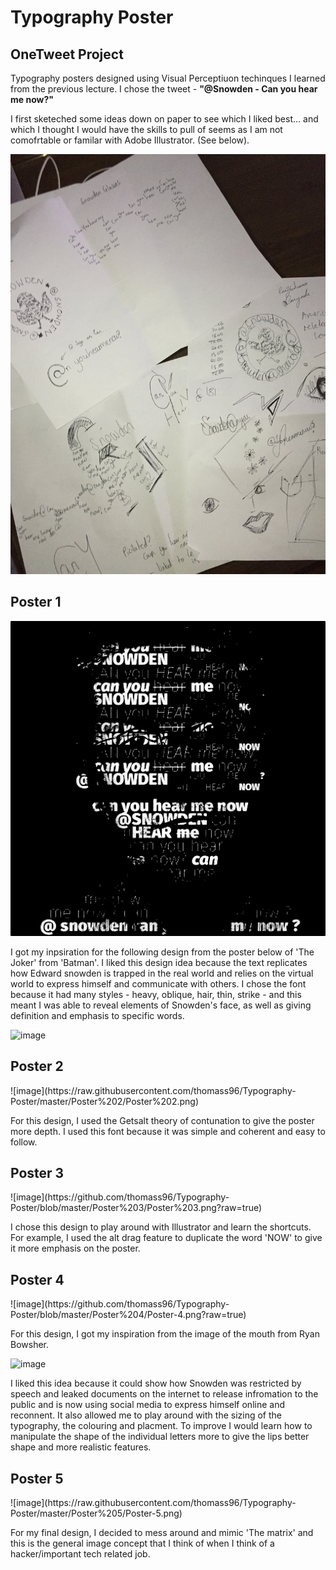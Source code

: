<h1>Typography Poster</h1>
<h2>OneTweet Project</h2>

Typography posters designed using Visual Perceptiuon techinques I learned from the previous lecture. I chose the tweet - <strong>"@Snowden - Can you hear me now?"</strong>

I first sketeched some ideas down on paper to see which I liked best... and which I thought I would have the skills to pull of seems as I am not comofrtable or familar with Adobe Illustrator. (See below).

![image](https://github.com/thomass96/Typography-Poster/blob/master/Sketches.JPG?raw=true)


<h2>Poster 1</h2>

![image](https://raw.githubusercontent.com/thomass96/Typography-Poster/master/Poster%201/Poster%201.png)

I got my inpsiration for the following design from the poster below of 'The Joker' from 'Batman'. I liked this design idea because the text replicates how Edward snowden is trapped in the real world and relies on the virtual world to express himself and communicate with others. I chose the font because it had many styles - heavy, oblique, hair, thin, strike - and this meant I was able to reveal elements of Snowden's face, as well as giving definition and emphasis to specific words.
 
![image](https://createawesomeness.files.wordpress.com/2014/10/mrpo_joker-typography-done-up_21041.jpg)

<h2>Poster 2</h2>
![image](https://raw.githubusercontent.com/thomass96/Typography-Poster/master/Poster%202/Poster%202.png)

For this design, I used the Getsalt theory of contunation to give the poster more depth. I used this font because it was simple and coherent and easy to follow.

<h2>Poster 3</h2>
![image](https://github.com/thomass96/Typography-Poster/blob/master/Poster%203/Poster%203.png?raw=true)

I chose this design to play around with Illustrator and learn the shortcuts. For example, I used the alt drag feature to duplicate the word 'NOW' to give it more emphasis on the poster.

<h2>Poster 4</h2>
![image](https://github.com/thomass96/Typography-Poster/blob/master/Poster%204/Poster-4.png?raw=true)

For this design, I got my inspiration from the image of the mouth from Ryan Bowsher. 

![image](https://nwshapesandsigns.files.wordpress.com/2012/02/bowsherwom-01.jpg)

I liked this idea because it could show how Snowden was restricted by speech and leaked documents on the internet to release infromation to the public and is now using social media to express himself online and reconnent. It also allowed me to play around with the sizing of the typography, the colouring and placment. To improve I would learn how to manipulate the shape of the individual letters more to give the lips better shape and more realistic features.

<h2>Poster 5</h2>
![image](https://raw.githubusercontent.com/thomass96/Typography-Poster/master/Poster%205/Poster-5.png)

For my final design, I decided to mess around and mimic 'The matrix' and this is the general image concept that I think of when I think of a hacker/important tech related job. 